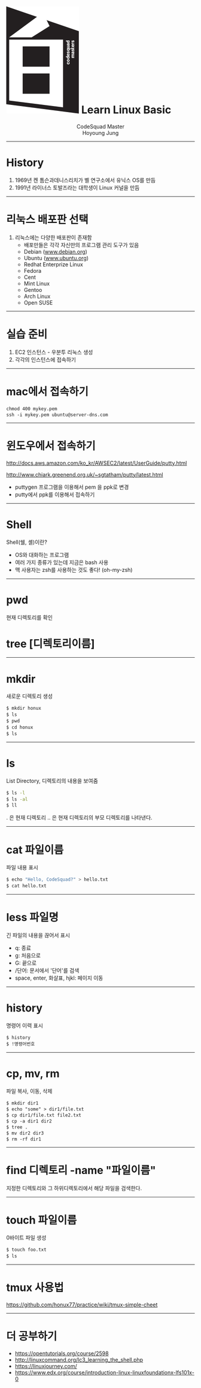 <!-- page_number: true -->
# ![30%](images/img_white.png) Learn Linux Basic
<p align='center'>
CodeSquad Master <br>
Hoyoung Jung
</p>

---
# History
1. 1969년 켄 톰슨과데니스리치가 벨 연구소에서 유닉스 OS를 만듬
2. 1991년 라이너스 토발즈라는 대학생이 Linux 커널을 만듬

---
# 리눅스 배포판 선택
1. 리눅스에는 다양한 배포판이 존재함
	- 배포만들은 각각 자신만의 프로그램 관리 도구가 있음
	- Debian (www.debian.org)
	- Ubuntu (www.ubuntu.org)
    - Redhat Enterprize Linux
    - Fedora
    - Cent
    - Mint Linux
    - Gentoo
    - Arch Linux
    - Open SUSE

---
# 실습 준비
1. EC2 인스턴스 - 우분투 리눅스 생성
2. 각각의 인스턴스에 접속하기

---
# mac에서 접속하기 
```
chmod 400 mykey.pem
ssh -i mykey.pem ubuntu@server-dns.com
```

---
# 윈도우에서 접속하기
http://docs.aws.amazon.com/ko_kr/AWSEC2/latest/UserGuide/putty.html

http://www.chiark.greenend.org.uk/~sgtatham/putty/latest.html

- puttygen 프로그램을 이용해서 pem 을 ppk로 변경 
- putty에서 ppk를 이용해서 접속하기  

---
# Shell
Shell(쉘, 셸)이란?
   - OS와 대화하는 프로그램
   - 여러 가지 종류가 있는데 지금은 bash 사용
   - 맥 사용자는 zsh를 사용하는 것도 좋다! (oh-my-zsh)


---
# pwd
현재 디렉토리를 확인

# tree [디렉토리이름]

---
# mkdir
새로운 디렉토리 생성
```bash
$ mkdir honux
$ ls
$ pwd
$ cd honux
$ ls
```

---
# ls
List Directory, 디렉토리의 내용을 보여줌
```bash
$ ls -l
$ ls -al
$ ll
```
. 은 현재 디렉토리
.. 은 현재 디렉토리의 부모 디렉토리를 나타낸다.

---
# cat 파일이름

파일 내용 표시
```bash
$ echo "Hello, CodeSquad?" > hello.txt
$ cat hello.txt
```

---
# less 파일명
긴 파일의 내용을 끊어서 표시
   - q: 종료
   - g: 처음으로
   - G: 끝으로
   - /단어: 문서에서 '단어'를 검색
   - space, enter, 화살표, hjkl: 페이지 이동

---
# history

명령어 이력 표시
```bash
$ history
$ !명령어번호
```

---
# cp, mv, rm

파일 복사, 이동, 삭제
```
$ mkdir dir1
$ echo "some" > dir1/file.txt
$ cp dir1/file.txt file2.txt
$ cp -a dir1 dir2
$ tree .
$ mv dir2 dir3
$ rm -rf dir1
```

---
# find 디렉토리 -name "파일이름"
지정한 디렉토리와 그 하위디렉토리에서 해당 파일을 검색한다.

---
# touch 파일이름
0바이트 파일 생성
```bash
$ touch foo.txt
$ ls
```

---
# tmux 사용법
https://github.com/honux77/practice/wiki/tmux-simple-cheet

---
# 더 공부하기
- https://opentutorials.org/course/2598 
- http://linuxcommand.org/lc3_learning_the_shell.php
- https://linuxjourney.com/
- https://www.edx.org/course/introduction-linux-linuxfoundationx-lfs101x-0
